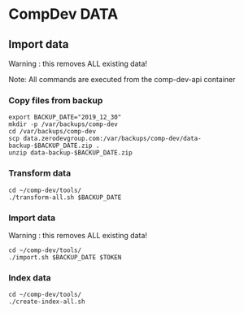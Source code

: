 # CompDev DATA

## Import data

Warning : this removes ALL existing data!

Note: All commands are executed from the comp-dev-api container

### Copy files from backup

```
export BACKUP_DATE="2019_12_30"
mkdir -p /var/backups/comp-dev
cd /var/backups/comp-dev
scp data.zerodevgroup.com:/var/backups/comp-dev/data-backup-$BACKUP_DATE.zip .
unzip data-backup-$BACKUP_DATE.zip
```

### Transform data
```
cd ~/comp-dev/tools/
./transform-all.sh $BACKUP_DATE
```

### Import data

Warning : this removes ALL existing data!

```
cd ~/comp-dev/tools/
./import.sh $BACKUP_DATE $TOKEN
```

### Index data
```
cd ~/comp-dev/tools/
./create-index-all.sh
```
